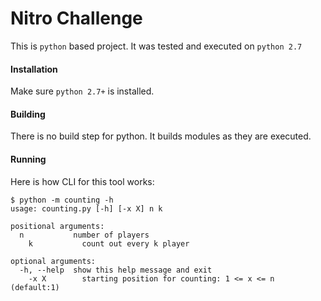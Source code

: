 # Nitro Challenge
This is `python` based project. It was tested and executed on `python 2.7`
#### Installation
Make sure `python 2.7+` is installed.
#### Building
There is no build step for python. It builds modules as they are executed.
#### Running
Here is how CLI for this tool works:
```
$ python -m counting -h
usage: counting.py [-h] [-x X] n k

positional arguments:
  n           number of players
    k           count out every k player

optional arguments:
  -h, --help  show this help message and exit
    -x X        starting position for counting: 1 <= x <= n (default:1)
```

